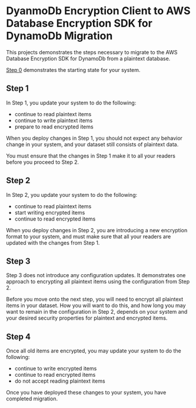 # DyanmoDb Encryption Client to AWS Database Encryption SDK for DynamoDb Migration

This projects demonstrates the steps necessary
to migrate to the AWS Database Encryption SDK for DynamoDb
from a plaintext database.

[Step 0](Desktop/workplace/aws-dynamodb-encryption-dafny/Examples/runtimes/java/Migration/PlaintextToAWSDBE/DDBEC/README.md) demonstrates the starting state for your system.

## Step 1

In Step 1, you update your system to do the following:
- continue to read plaintext items
- continue to write plaintext items
- prepare to read encrypted items

When you deploy changes in Step 1,
you should not expect any behavior change in your system,
and your dataset still consists of plaintext data.

You must ensure that the changes in Step 1 make it to all your readers before you proceed to Step 2.

## Step 2

In Step 2, you update your system to do the following:
- continue to read plaintext items
- start writing encrypted items
- continue to read encrypted items

When you deploy changes in Step 2,
you are introducing a new encryption format to your system,
and must make sure that all your readers are updated with the changes from Step 1.

## Step 3

Step 3 does not introduce any configuration updates.
It demonstrates one approach to encrypting all plaintext items
using the configuration from Step 2.

Before you move onto the next step, you will need to encrypt all plaintext items in your dataset.
How you will want to do this, and how long you may want to remain in the configuration in Step 2,
depends on your system and your desired security properties for plaintext and encrypted items.

## Step 4

Once all old items are encrypted,
you may update your system to do the following:
- continue to write encrypted items
- continue to read encrypted items
- do not accept reading plaintext items

Once you have deployed these changes to your system, you have completed migration.
